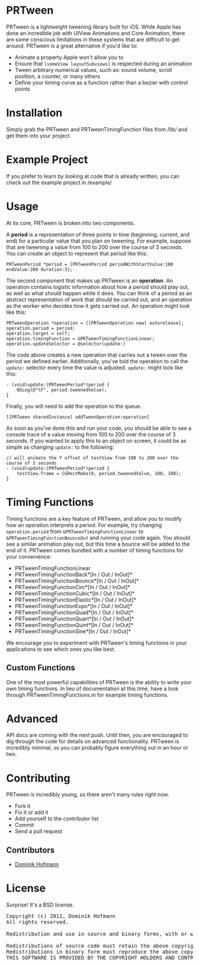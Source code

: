 PRTween
===

PRTween is a lightweight tweening library built for iOS. While Apple has done an incredible job with UIView Animations and Core Animation, there are some conscious limitations in these systems that are difficult to get around. PRTween is a great alternative if you'd like to:

* Animate a property Apple won't allow you to
* Ensure that `[someView layoutSubviews]` is respected during an animation
* Tween arbitrary numerical values, such as: sound volume, scroll position, a counter, or many others
* Define your timing curve as a function rather than a bezier with control points

Installation
===

Simply grab the PRTween and PRTweenTimingFunction files from /lib/ and get them into your project.

Example Project
===

If you prefer to learn by looking at code that is already written, you can check out the example project in /example/

Usage
===

At its core, PRTween is broken into two components.

A **period** is a representation of three points in time (beginning, current, and end) for a particular value that you plan on tweening. For example, suppose that are tweening a value from 100 to 200 over the course of 3 seconds. You can create an object to represent that period like this:

	PRTweenPeriod *period = [PRTweenPeriod periodWithStartValue:100 endValue:200 duration:3];
	
The second component that makes up PRTween is an **operation**. An operation contains logistic information about how a period should play out, as well as what should happen while it does. You can think of a period as an abstract representation of work that should be carried out, and an operation as the worker who decides *how* it gets carried out. An operation might look like this:
	 
	PRTweenOperation *operation = [[PRTweenOperation new] autorelease];
	operation.period = period;
	operation.target = self;
	operation.timingFunction = &PRTweenTimingFunctionLinear;
	operation.updateSelector = @selector(update:)

The code above creates a new operation that carries out a tween over the period we defined earlier. Additionally, you've told the operation to call the `update:` selector every time the value is adjusted. `update:` might look like this:

	- (void)update:(PRTweenPeriod*)period {
		NSLog(@"%f", period.tweenedValue);
	}
	
Finally, you will need to add the operation to the queue.

	[[PRTween sharedInstance] addTweenOperation:operation]
	
As soon as you've done this and run your code, you should be able to see a console trace of a value moving from 100 to 200 over the course of 3 seconds. If you wanted to apply this to an object on screen, it could be as simple as changing `update:` to the following:

	// will animate the Y offset of testView from 100 to 200 over the course of 3 seconds
	- (void)update:(PRTweenPeriod*)period {
	    testView.frame = CGRectMake(0, period.tweenedValue, 100, 100);
	}
	
Timing Functions
===

Timing functions are a key feature of PRTween, and allow you to modify how an operation interprets a period. For example, try changing `operation.period` from `&PRTweenTimingFunctionLinear` to `&PRTweenTimingFunctionBounceOut` and running your code again. You should see a similar animation play out, but this time a bounce will be added to the end of it. PRTween comes bundled with a number of timing functions for your convenience:

* PRTweenTimingFunctionLinear 
* PRTweenTimingFunctionBack*[In / Out / InOut]*
* PRTweenTimingFunctionBounce*[In / Out / InOut]*
* PRTweenTimingFunctionCirc*[In / Out / InOut]*
* PRTweenTimingFunctionCubic*[In / Out / InOut]*
* PRTweenTimingFunctionElastic*[In / Out / InOut]*
* PRTweenTimingFunctionExpo*[In / Out / InOut]*
* PRTweenTimingFunctionQuad*[In / Out / InOut]*
* PRTweenTimingFunctionQuart*[In / Out / InOut]*
* PRTweenTimingFunctionQuint*[In / Out / InOut]*
* PRTweenTimingFunctionSine*[In / Out / InOut]*

We encourage you to experiment with PRTween's timing functions in your applications to see which ones you like best.

Custom Functions
---

One of the most powerful capabilities of PRTween is the ability to write your own timing functions. In lieu of documentation at this time, have a look through PRTweenTimingFunctions.m for example timing functions.

Advanced
===

API docs are coming with the next push. Until then, you are encouraged to dig through the code for details on advanced functionality. PRTween is incredibly minimal, so you can probably figure everything out in an hour or two.

Contributing
===

PRTween is incredibly young, so there aren't many rules right now.

* Fork it
* Fix it or add it
* Add yourself to the contributor list
* Commit
* Send a pull request

Contributors
---

* [Dominik Hofmann](https://github.com/dominikhofmann/)

License
===
Surprise! It's a BSD license.

<pre>
Copyright (c) 2011, Dominik Hofmann
All rights reserved.

Redistribution and use in source and binary forms, with or without modification, are permitted provided that the following conditions are met:

Redistributions of source code must retain the above copyright notice, this list of conditions and the following disclaimer.
Redistributions in binary form must reproduce the above copyright notice, this list of conditions and the following disclaimer in the documentation and/or other materials provided with the distribution.
THIS SOFTWARE IS PROVIDED BY THE COPYRIGHT HOLDERS AND CONTRIBUTORS "AS IS" AND ANY EXPRESS OR IMPLIED WARRANTIES, INCLUDING, BUT NOT LIMITED TO, THE IMPLIED WARRANTIES OF MERCHANTABILITY AND FITNESS FOR A PARTICULAR PURPOSE ARE DISCLAIMED. IN NO EVENT SHALL THE COPYRIGHT HOLDER OR CONTRIBUTORS BE LIABLE FOR ANY DIRECT, INDIRECT, INCIDENTAL, SPECIAL, EXEMPLARY, OR CONSEQUENTIAL DAMAGES (INCLUDING, BUT NOT LIMITED TO, PROCUREMENT OF SUBSTITUTE GOODS OR SERVICES; LOSS OF USE, DATA, OR PROFITS; OR BUSINESS INTERRUPTION) HOWEVER CAUSED AND ON ANY THEORY OF LIABILITY, WHETHER IN CONTRACT, STRICT LIABILITY, OR TORT (INCLUDING NEGLIGENCE OR OTHERWISE) ARISING IN ANY WAY OUT OF THE USE OF THIS SOFTWARE, EVEN IF ADVISED OF THE POSSIBILITY OF SUCH DAMAGE.
</pre>

